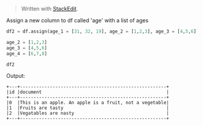 > Written with [StackEdit](https://stackedit.io/).

Assign a new column to df called 'age' with a list of ages
```python
df2 = df.assign(age_1 = [31, 32, 19], age_2 = [1,2,3], age_3 = [4,5,6], age_4 = [6,7,8])

age_2 = [1,2,3]
age_3 = [4,5,6]
age_4 = [6,7,8]

df2
```
Output:
```
+---+------------------------------------------------------+
|id |document                                              |
+---+------------------------------------------------------+
|0  |This is an apple. An apple is a fruit, not a vegetable|
|1  |Fruits are tasty                                      |
|2  |Vegatables are nasty                                  |
+---+------------------------------------------------------+
```


<!--stackedit_data:
eyJoaXN0b3J5IjpbLTEyODMwNzI3OTgsLTg1Nzg2MTIzN119
-->